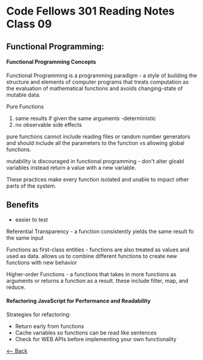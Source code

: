 # Code Fellows 301 Reading Notes Class 09

## Functional Programming:

#### Functional Programming Concepts

Functional Programming is a programming paradigm - a style of building the structure and elements of computer programs that treats computation as the evaluation of mathematical functions and avoids changing-state of mutable data.

Pure Functions

1. same results if given the same arguments -deterministic
2. no observable side effects

pure functions cannot include reading files or random number generators and should include all the parameters to the function vs allowing global functions.

mutability is discouraged in functional programming - don't alter gloabl variables instead return a value with a new variable.

These practices make every function isolated and unable to impact other parts of the system.

## Benefits

- easier to test

Referential Transparency - a function consistently yields the same result fo the same input

Functions as first-class entities - functions are also treated as values and used as data.
allows us to combine different functions to create new functions with new behavior

Higher-order Functions - a functions that takes in more functions as arguments or returns a function as a result. these include filter, map, and reduce.

#### Refactoring JavaScript for Performance and Readability

Strategies for refactoring:

- Return early from functions
- Cache variables so functions can be read like sentences
- Check for WEB APIs before implementing your own functionality 

[<-- Back](README.md)